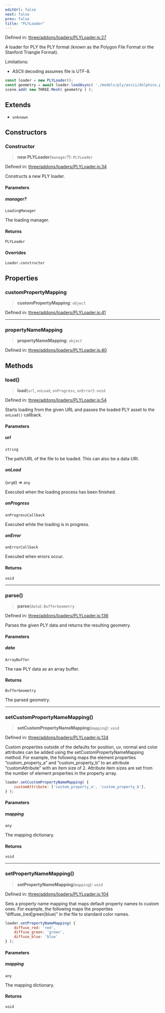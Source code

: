 ```yaml
---
editUrl: false
next: false
prev: false
title: "PLYLoader"
---
```


Defined in: [three/addons/loaders/PLYLoader.js:27](https://github.com/DefinitelyMaybe/three-i18n/blob/fa57b79433d1c349ffb23a78727299c8d4190136/three/addons/loaders/PLYLoader.js#L27)

A loader for PLY the PLY format (known as the Polygon
File Format or the Stanford Triangle Format).

Limitations:
 - ASCII decoding assumes file is UTF-8.

```js
const loader = new PLYLoader();
const geometry = await loader.loadAsync( './models/ply/ascii/dolphins.ply' );
scene.add( new THREE.Mesh( geometry ) );
```

## Extends

- `unknown`

## Constructors

### Constructor

> **new PLYLoader**(`manager`?): `PLYLoader`

Defined in: [three/addons/loaders/PLYLoader.js:34](https://github.com/DefinitelyMaybe/three-i18n/blob/fa57b79433d1c349ffb23a78727299c8d4190136/three/addons/loaders/PLYLoader.js#L34)

Constructs a new PLY loader.

#### Parameters

##### manager?

`LoadingManager`

The loading manager.

#### Returns

`PLYLoader`

#### Overrides

`Loader.constructor`

## Properties

### customPropertyMapping

> **customPropertyMapping**: `object`

Defined in: [three/addons/loaders/PLYLoader.js:41](https://github.com/DefinitelyMaybe/three-i18n/blob/fa57b79433d1c349ffb23a78727299c8d4190136/three/addons/loaders/PLYLoader.js#L41)

***

### propertyNameMapping

> **propertyNameMapping**: `object`

Defined in: [three/addons/loaders/PLYLoader.js:40](https://github.com/DefinitelyMaybe/three-i18n/blob/fa57b79433d1c349ffb23a78727299c8d4190136/three/addons/loaders/PLYLoader.js#L40)

## Methods

### load()

> **load**(`url`, `onLoad`, `onProgress`, `onError`): `void`

Defined in: [three/addons/loaders/PLYLoader.js:54](https://github.com/DefinitelyMaybe/three-i18n/blob/fa57b79433d1c349ffb23a78727299c8d4190136/three/addons/loaders/PLYLoader.js#L54)

Starts loading from the given URL and passes the loaded PLY asset
to the `onLoad()` callback.

#### Parameters

##### url

`string`

The path/URL of the file to be loaded. This can also be a data URI.

##### onLoad

(`arg0`) => `any`

Executed when the loading process has been finished.

##### onProgress

`onProgressCallback`

Executed while the loading is in progress.

##### onError

`onErrorCallback`

Executed when errors occur.

#### Returns

`void`

***

### parse()

> **parse**(`data`): `BufferGeometry`

Defined in: [three/addons/loaders/PLYLoader.js:136](https://github.com/DefinitelyMaybe/three-i18n/blob/fa57b79433d1c349ffb23a78727299c8d4190136/three/addons/loaders/PLYLoader.js#L136)

Parses the given PLY data and returns the resulting geometry.

#### Parameters

##### data

`ArrayBuffer`

The raw PLY data as an array buffer.

#### Returns

`BufferGeometry`

The parsed geometry.

***

### setCustomPropertyNameMapping()

> **setCustomPropertyNameMapping**(`mapping`): `void`

Defined in: [three/addons/loaders/PLYLoader.js:124](https://github.com/DefinitelyMaybe/three-i18n/blob/fa57b79433d1c349ffb23a78727299c8d4190136/three/addons/loaders/PLYLoader.js#L124)

Custom properties outside of the defaults for position, uv, normal
and color attributes can be added using the setCustomPropertyNameMapping method.
For example, the following maps the element properties “custom_property_a”
and “custom_property_b” to an attribute “customAttribute” with an item size of 2.
Attribute item sizes are set from the number of element properties in the property array.

```js
loader.setCustomPropertyNameMapping( {
	customAttribute: ['custom_property_a', 'custom_property_b'],
} );
```

#### Parameters

##### mapping

`any`

The mapping dictionary.

#### Returns

`void`

***

### setPropertyNameMapping()

> **setPropertyNameMapping**(`mapping`): `void`

Defined in: [three/addons/loaders/PLYLoader.js:104](https://github.com/DefinitelyMaybe/three-i18n/blob/fa57b79433d1c349ffb23a78727299c8d4190136/three/addons/loaders/PLYLoader.js#L104)

Sets a property name mapping that maps default property names
to custom ones. For example, the following maps the properties
“diffuse_(red|green|blue)” in the file to standard color names.

```js
loader.setPropertyNameMapping( {
	diffuse_red: 'red',
	diffuse_green: 'green',
	diffuse_blue: 'blue'
} );
```

#### Parameters

##### mapping

`any`

The mapping dictionary.

#### Returns

`void`
